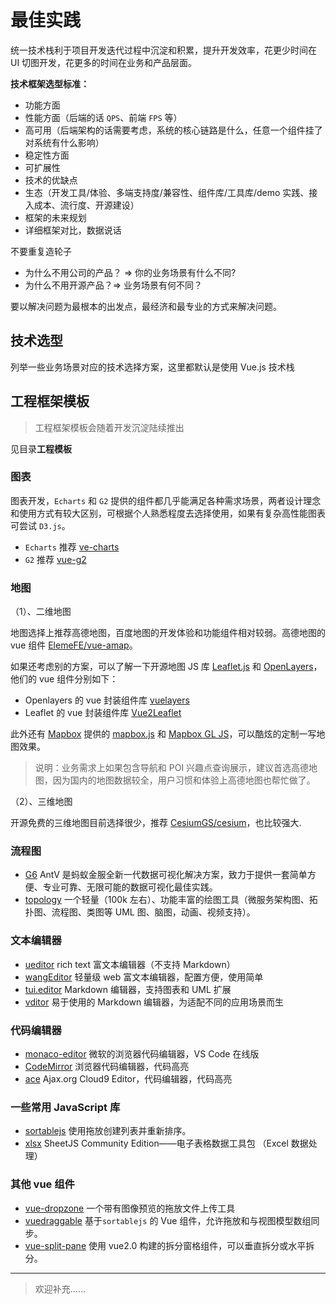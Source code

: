 # 最佳实践

统一技术栈利于项目开发迭代过程中沉淀和积累，提升开发效率，花更少时间在 UI 切图开发，花更多的时间在业务和产品层面。

**技术框架选型标准：**

- 功能方面
- 性能方面（后端的话 `QPS`、前端 `FPS` 等）
- 高可用（后端架构的话需要考虑，系统的核心链路是什么，任意一个组件挂了对系统有什么影响）
- 稳定性方面
- 可扩展性
- 技术的优缺点
- 生态（开发工具/体验、多端支持度/兼容性、组件库/工具库/demo 实践、接入成本、流行度、开源建设）
- 框架的未来规划
- 详细框架对比，数据说话

不要重复造轮子

- 为什么不用公司的产品？ => 你的业务场景有什么不同?
- 为什么不用开源产品？=> 业务场景有何不同？

要以解决问题为最根本的出发点，最经济和最专业的方式来解决问题。

## 技术选型

列举一些业务场景对应的技术选择方案，这里都默认是使用 Vue.js 技术栈

## 工程框架模板

> 工程框架模板会随着开发沉淀陆续推出

见目录**工程模板**

### 图表

图表开发，`Echarts` 和 `G2` 提供的组件都几乎能满足各种需求场景，两者设计理念和使用方式有较大区别，可根据个人熟悉程度去选择使用，如果有复杂高性能图表可尝试 `D3.js`。

- `Echarts` 推荐 [ve-charts](https://github.com/vueblocks/ve-charts)
- `G2` 推荐 [vue-g2](https://github.com/wupeiwen/vue-g2)

### 地图

（1）、二维地图

地图选择上推荐高德地图，百度地图的开发体验和功能组件相对较弱。高德地图的 vue 组件 [ElemeFE/vue-amap](https://github.com/ElemeFE/vue-amap)。

如果还考虑别的方案，可以了解一下开源地图 JS 库 [Leaflet.js](https://github.com/Leaflet/Leaflet) 和 [OpenLayers](https://github.com/openlayers/openlayers)，他们的 vue 组件分别如下：

- Openlayers 的 vue 封装组件库 [vuelayers](https://github.com/ghettovoice/vuelayers)
- Leaflet 的 vue 封装组件库 [Vue2Leaflet](https://github.com/vue-leaflet/Vue2Leaflet)

此外还有 [Mapbox](https://www.mapbox.com/) 提供的 [mapbox.js](https://docs.mapbox.com/mapbox.js/api/v3.3.1/) 和 [Mapbox GL JS](https://docs.mapbox.com/mapbox-gl-js/)，可以酷炫的定制一写地图效果。

> 说明：业务需求上如果包含导航和 POI 兴趣点查询展示，建议首选高德地图，因为国内的地图数据较全，用户习惯和体验上高德地图也帮忙做了。

（2）、三维地图

开源免费的三维地图目前选择很少，推荐 [CesiumGS/cesium](https://github.com/CesiumGS/cesium)，也比较强大.

### 流程图

- [G6](https://g6.antv.vision/zh/examples/gallery) AntV 是蚂蚁金服全新一代数据可视化解决方案，致力于提供一套简单方便、专业可靠、无限可能的数据可视化最佳实践。
- [topology](https://github.com/le5le-com/topology) 一个轻量（100k 左右）、功能丰富的绘图工具（微服务架构图、拓扑图、流程图、类图等 UML 图、脑图，动画、视频支持）。

### 文本编辑器

- [ueditor](https://github.com/fex-team/ueditor) rich text 富文本编辑器（不支持 Markdown）
- [wangEditor](https://github.com/wangeditor-team/wangEditor) 轻量级 web 富文本编辑器，配置方便，使用简单
- [tui.editor](https://github.com/nhn/tui.editor) Markdown 编辑器，支持图表和 UML 扩展
- [vditor](https://github.com/Vanessa219/vditor) 易于使用的 Markdown 编辑器，为适配不同的应用场景而生

### 代码编辑器

- [monaco-editor](https://github.com/microsoft/monaco-editor) 微软的浏览器代码编辑器，VS Code 在线版
- [CodeMirror](https://github.com/codemirror/CodeMirror) 浏览器代码编辑器，代码高亮
- [ace](https://github.com/ajaxorg/ace) Ajax.org Cloud9 Editor，代码编辑器，代码高亮

### 一些常用 JavaScript 库

- [sortablejs](https://github.com/SortableJS/sortablejs) 使用拖放创建列表并重新排序。
- [xlsx](https://github.com/SheetJS/sheetjs) SheetJS Community Edition——电子表格数据工具包 （Excel 数据处理）

### 其他 vue 组件

- [vue-dropzone](https://github.com/rowanwins/vue-dropzone) 一个带有图像预览的拖放文件上传工具
- [vuedraggable](https://github.com/SortableJS/Vue.Draggable) 基于`sortablejs` 的 Vue 组件，允许拖放和与视图模型数组同步。
- [vue-split-pane](https://github.com/PanJiaChen/vue-split-pane) 使用 vue2.0 构建的拆分窗格组件，可以垂直拆分或水平拆分。

---

> 欢迎补充……
